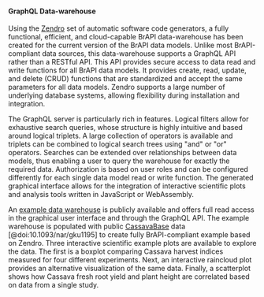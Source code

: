 #### GraphQL Data-warehouse

<!-- Asis Hallab -->
Using the [Zendro](https://zendro-dev.github.io) set of automatic software code generators, a fully functional, efficient, and cloud-capable BrAPI data-warehouse has been created for the current version of the BrAPI data models. Unlike most BrAPI-compliant data sources, this data-warehouse supports a GraphQL API rather than a RESTful API. This API provides secure access to data read and write functions for all BrAPI data models. It provides create, read, update, and delete (CRUD) functions that are standardized and accept the same parameters for all data models. Zendro supports a large number of underlying database systems, allowing flexibility during installation and integration.

The GraphQL server is particularly rich in features. Logical filters allow for exhaustive search queries, whose structure is highly intuitive and based around logical triplets. A large collection of operators is available and triplets can be combined to logical search trees using "and" or "or" operators. Searches can be extended over relationships between data models, thus enabling a user to query the warehouse for exactly the required data. Authorization is based on user roles and can be configured differently for each single data model read or write function. The generated graphical interface allows for the integration of interactive scientific plots and analysis tools written in JavaScript or WebAssembly.

<!-- Asis Hallab: To Do: (i) provide the link to an example running data warehouse, and (ii) include and describe example scientific plots. -->

An [example data warehouse](https://brapi-gui.zendro-dev.org) is publicly available and offers full read access in the graphical user interface and through the GraphQL API. The example warehouse is populated with public [CassavaBase](https://www.cassavabase.org/) data [@doi:10.1093/nar/gku1195] to create fully BrAPI-compliant example based on Zendro. Three interactive scientific example plots are available to explore the data. The first is a boxplot comparing Cassava harvest indices measured for four different experiments. Next, an interactive raincloud plot provides an alternative visualization of the same data. Finally, a scatterplot shows how Cassava fresh root yield and plant height are correlated based on data from a single study.
